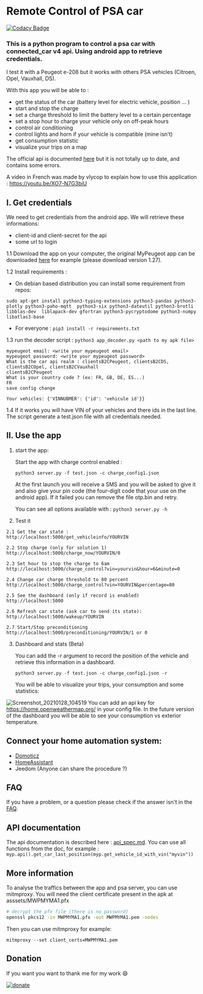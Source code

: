 # Remote Control of PSA car
[![Codacy Badge](https://api.codacy.com/project/badge/Grade/4b4b98fe6dc04956a1c9a07b97c46c06)](https://app.codacy.com/gh/flobz/psa_car_controller?utm_source=github.com&utm_medium=referral&utm_content=flobz/psa_car_controller&utm_campaign=Badge_Grade_Settings)
### This is a python program to control a psa car with connected_car v4 api. Using android app to retrieve credentials.
I test it with a Peugeot e-208 but it works with others PSA vehicles (Citroen, Opel, Vauxhall, DS).

With this app  you will be able to :
 - get the status of the car (battery level for electric vehicle, position ... )
 - start and stop the charge
 - set a charge threshold to limit the battery level to a certain percentage
 - set a stop hour to charge your vehicle only on off-peak hours
 - control air conditioning
 - control lights and horn if your vehicle is compatible (mine isn't) 
 - get consumption statistic
 - visualize your trips on a map
 
The official api is documented [here](https://developer.groupe-psa.io/webapi/b2c/quickstart/connect/#article) but it is not totally up to date, and contains some errors. 

A video in French was made by vlycop to explain how to use this application : https://youtu.be/XO7-N7G3biU 


## I. Get credentials
We need to get credentials from the android app.
We will retrieve these informations:
 - client-id and client-secret  for the api
 - some url to login

1.1 Download the app on your computer, the original MyPeugeot app can be downloaded [here](https://apkpure.com/fr/mypeugeot-app/com.psa.mym.mypeugeot/download/2107-APK?from=versions%2Fversion) for example (please download version 1.27).

1.2 Install requirements :

- On debian based distribution you can install some requirement from repos: 
 
 ```sudo apt-get install python3-typing-extensions python3-pandas python3-plotly python3-paho-mqtt  python3-six python3-dateutil python3-brotli  libblas-dev  liblapack-dev gfortran python3-pycryptodome python3-numpy libatlas3-base```
    
- For everyone :
      ```pip3 install -r requirements.txt```

1.3  run the decoder script : ```python3 app_decoder.py <path to my apk file>```
  
    mypeugeot email: <write your mypeugeot email>
    mypeugeot password: <write your mypeugeot password>
    What is the car api realm : clientsB2CPeugeot, clientsB2CDS, clientsB2COpel, clientsB2CVauxhall
    clientsB2CPeugeot
    What is your country code ? (ex: FR, GB, DE, ES...)
    FR
    save config change

    Your vehicles: {'VINNUBMER': {'id': 'vehicule id'}}

1.4 If it works you will have VIN of your vehicles and there ids in the last line. The script generate a test.json file with all credentials needed.

 ## II. Use the app
  
            
  1. start the app:
        
     Start the app with charge control enabled :

     ``python3 server.py -f test.json -c charge_config1.json``
     
     At the first launch you will receive a SMS and you will be asked to give it and also give your pin code (the four-digit code that your use on the android app).
     If it failed you can remove the file otp.bin and retry.
   
     You can see all options available with :
    ``python3 server.py -h``


  2. Test it 
  
    2.1 Get the car state :
    http://localhost:5000/get_vehicleinfo/YOURVIN
    
    2.2 Stop charge (only for solution 1)
    http://localhost:5000/charge_now/YOURVIN/0
    
    2.3 Set hour to stop the charge to 6am
    http://localhost:5000/charge_control?vin=yourvin&hour=6&minute=0 
    
    2.4 Change car charge threshold to 80 percent
    http://localhost:5000/charge_control?vin=YOURVIN&percentage=80 

    2.5 See the dashboard (only if record is enabled)
    http://localhost:5000
    
    2.6 Refresh car state (ask car to send its state):
    http://localhost:5000/wakeup/YOURVIN
    
    2.7 Start/Stop preconditioning
    http://localhost:5000/preconditioning/YOURVIN/1 or 0


  3. Dashboard and stats (Beta)
     
     You can add the -r argument to record the position of the vehicle and retrieve this information in a dashboard.

     ``python3 server.py -f test.json -c charge_config1.json -r``
    
     You will be able to visualize your trips, your consumption and some statistics:
    
     
![Screenshot_20210128_104519](https://user-images.githubusercontent.com/48728684/106119895-01c98d80-6156-11eb-8969-9e8bc24f3677.png)
    You can add an api key for  https://home.openweathermap.org/ in your config file.
    In the future version of the dashboard you will be able to see your consumption vs exterior temperature.  
## Connect your home automation system:
- [Domoticz](docs/domoticz/Domoticz.md)
- [HomeAssistant](https://github.com/Flodu31/HomeAssistant-PeugeotIntegration)
- Jeedom (Anyone can share the procedure ?)

## FAQ
If you have a problem, or a question please check if the answer isn't in the [FAQ](FAQ.md). 

## API documentation
The api documentation is described here : [api_spec.md](api_spec.md).
You can use all functions from the doc, for example :
```myp.api().get_car_last_position(myp.get_vehicle_id_with_vin("myvin"))```
## More information
To analyse the traffics between the app and psa server, you can use mitmproxy.
You will need the client certificate present in the apk at asssets/MWPMYMA1.pfx
```bash
# decrypt the pfx file (there is no password)
openssl pkcs12 -in MWPMYMA1.pfx -out MWPMYMA1.pem -nodes
```
Then you can use mitmproxy for example:

```
mitmproxy --set client_certs=MWPMYMA1.pem
```

## Donation
If you want you want to thank me for my work :smile:

[![donate](https://www.paypalobjects.com/en_US/i/btn/btn_donate_LG.gif)](https://www.paypal.com/donate?hosted_button_id=SM652WPXFNCXS)
